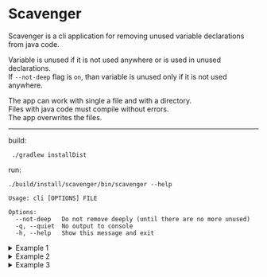 # Scavenger

Scavenger is a cli application for removing unused variable declarations from java code.  

Variable is unused if it is not used anywhere or is used in unused declarations.  
If `--not-deep` flag is `on`, than variable is unused only if it is not used anywhere.

The app can work with single a file and with a directory.  
Files with java code must compile without errors.  
The app overwrites the files.

---
build:
```
 ./gradlew installDist
```
run:
```
./build/install/scavenger/bin/scavenger --help

Usage: cli [OPTIONS] FILE

Options:
  --not-deep   Do not remove deeply (until there are no more unused)
  -q, --quiet  No output to console
  -h, --help   Show this message and exit
```

<details><summary>Example 1</summary>
  
Before:  
  
```java
class myClass {
    public int myFun() {
        int a = 1;
        int r, z;
        int removeMe = 42;
        int removeMe2 = removeMe + 1;
        if (a > 1) {
            int b = 6;
        }
        if (a > 2) {
            int b = 6;
            b += 3;
        }
        r = a;
        return 5;
    }
}
```
  After:
  ```java
  class myClass {
  
    public int myFun() {
        int a = 1;
        int r;
        if (a > 1) {
        }
        if (a > 2) {
            int b = 6;
            b += 3;
        }
        r = a;
        return 5;
    }
}
  ```
  
  Console:
  ```
./build/install/scavenger/bin/scavenger src/test/resources/test.java
  
File src/test/resources/test.java:
removed on iteration 1 :
variable declaration on line 4 with name z  (scopeId 1)
variable declaration on line 6 with name removeMe2  (scopeId 1)
variable declaration on line 8 with name b  (scopeId 2)
removed on iteration 2 :
variable declaration on line 5 with name removeMe  (scopeId 1)
  ```

</details>


<details><summary>Example 2</summary>
  
Before:  
  
```java
class myClass {
    public int myFun() {
        int a1 = 1;
        int a2 = a1 + 1;
        int a3 = a2 + 1;
        int a4 = a3 + 1;

        int sum = 0;
        for (int i = 0; i < 5; i++) {
            sum += 1;
        }
        return sum;
    }
}

```
  After:
  ```java
  class myClass {

    public int myFun() {
        int sum = 0;
        for (int i = 0; i < 5; i++) {
            sum += 1;
        }
        return sum;
    }
}

  ```
  
  Console:
  ```
./build/install/scavenger/bin/scavenger src/test/resources/test2.java
  
File src/test/resources/test2.java:
removed on iteration 1 :
variable declaration on line 6 with name a4  (scopeId 1)
removed on iteration 2 :
variable declaration on line 5 with name a3  (scopeId 1)
removed on iteration 3 :
variable declaration on line 4 with name a2  (scopeId 1)
removed on iteration 4 :
variable declaration on line 3 with name a1  (scopeId 1)

  ```

</details>


<details><summary>Example 3</summary>
  
Before:  
  
```java
class myClass {
    public int myFun() {
        int a1 = 1;
        int a2 = a1 + 1;
        int a3 = a2 + 1;
        int a4 = a3 + 1;

        int sum = 0;
        for (int i = 0; i < 5; i++) {
            sum += 1;
        }
        return sum;
    }
}

```
  After:
  ```java
  class myClass {

    public int myFun() {
        int a1 = 1;
        int a2 = a1 + 1;
        int a3 = a2 + 1;
        int sum = 0;
        for (int i = 0; i < 5; i++) {
            sum += 1;
        }
        return sum;
    }
}


  ```
  
  Console:
  ```
./build/install/scavenger/bin/scavenger --not-deep src/test/resources/test2.java 
  
File src/test/resources/test2.java:
removed on iteration 1 :
variable declaration on line 6 with name a4  (scopeId 1)
  ```

</details>



